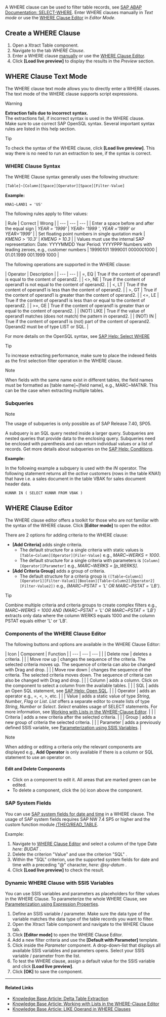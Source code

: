 A WHERE clause can be used to filter table records, see [SAP ABAP Documentation: SELECT-WHERE](https://help.sap.com/doc/abapdocu_750_index_htm/7.50/en-us/abapwhere.htm). Enter WHERE clauses manually in *Text mode* or use the [WHERE Clause Editor](#where-clause-editor) in *Editor Mode*.

## Create a WHERE Clause

1. Open a Xtract Table component.
1. Navigate to the tab *WHERE Clause*.
1. Enter a WHERE clause [manually](#where-clause-text-mode) or use the [WHERE Clause Editor](#where-clause-editor).
1. Click **[Load live preview]** to display the results in the *Preview* section.

## WHERE Clause Text Mode

The WHERE clause text mode allows you to directly enter a WHERE clauses. The text mode of the WHERE clause supports script expressions.

Warning

**Extraction fails due to incorrect syntax.**\
The extractions fail, if incorrect syntax is used in the WHERE clause.\
Make sure to use correct SAP OpenSQL syntax. Several important syntax rules are listed in this help section.

Tip

To check the syntax of the WHERE clause, click **[Load live preview]**. This way there is no need to run an extraction to see, if the syntax is correct.

### WHERE Clause Syntax

The WHERE Clause syntax generally uses the following structure:

```bash
[Table]~[Column][Space][Operator][Space][Filter-Value]

```

**Example:**

```text
KNA1~LAND1 = 'US'

```

The following rules apply to filter values:

| Rule | Correct | Wrong | | --- | --- | --- | | Enter a space before and after the equal sign | *YEAR = '1999'* | *YEAR= '1999 '*, *YEAR ='1999'* or *YEAR='1999'* | | Set floating point numbers in single quotation mark | *KMENG > '10.3'* | *KMENG > 10.3* | | Values must use the internal SAP representation: Date: YYYYMMDD Year Period: YYYYPPP Numbers with leading zeroes, e.g., customer numbers | 19990101 1999001 0000001000 | 01.01.1999 001.1999 1000 |

The following operations are supported in the WHERE clause:

| Operator | Description | | --- | --- | | =, EQ | True if the content of operand1 is equal to the content of operand2. | | \<>, NE | True if the content of operand1 is not equal to the content of operand2. | | \<, LT | True if the content of operand1 is less than the content of operand2. | | >, GT | True if the content of operand1 is greater than the content of operand2. | | \<=, LE | True if the content of operand1 is less than or equal to the content of operand2. | | >=, GE | True if the content of operand1 is greater than or equal to the content of operand2. | | (NOT) LIKE | True if the value of operand1 matches (does not match) the pattern in operand2. | | (NOT) IN | True if the content of operand1 is (not) part of the content of operand2. Operand2 must be of type LIST or SQL. |

For more details on the OpenSQL syntax, see [SAP Help: Select WHERE](https://help.sap.com/doc/abapdocu_752_index_htm/7.52/en-US/abapwhere.htm?file=abapwhere.htm)

Tip

To increase extracting performance, make sure to place the indexed fields as the first selection filter operation in the WHERE clause.

Note

When fields with the same name exist in different tables, the field names must be formatted as [table name]~[field name], e.g., MARC~MATNR. This can be the case when extracting multiple tables.

### Subqueries

Note

The usage of subqueries is only possible as of SAP Release 7.40, SP05.

A subquery is an SQL query nested inside a larger query. Subqueries are nested queries that provide data to the enclosing query. Subqueries need be enclosed with parenthesis and can return individual values or a list of records. Get more details about subqueries on the [SAP Help: Conditions](https://help.sap.com/doc/abapdocu_752_index_htm/7.52/en-US/abenwhere_logexp_in_subquery.htm).

**Example:**

In the following example a subquery is used with the *IN* operator. The following statement returns all the *active* customers (rows in the table KNA1) that have i.e. a sales document in the table VBAK for sales document header data.

```text
KUNNR IN ( SELECT KUNNR FROM VBAK )

```

## WHERE Clause Editor

The WHERE clause editor offers a toolkit for those who are not familiar with the syntax of the WHERE clause. Click **[Editor mode]** to open the editor.

There are 2 options for adding criteria to the WHERE clause:

- **[Add Criteria]** adds single criteria.
  - The default structure for a single criteria with static values is `[Table~Column][Operator][Filer-Value]` e.g., *MARC~WERKS = 1000*.
  - The default structure for a single criteria with parameters is `[Column][Operator][Parameter]` e.g., *MARC~WERKS = [p_WERKS]*.
- **[Add Criteria Group]** adds a group of criteria.
  - The default structure for a criteria group is `([Table~Column1][Operator1][Filter-Value1][Boolean][Table~Column2][Operator2][Filter-Value2])` e.g., *(MARC~PSTAT = 'L' OR MARC~PSTAT = 'LB')*.

Tip

Combine multiple criteria and criteria groups to create complex filters e.g., *MARC~WERKS = 1000 AND (MARC~PSTAT = 'L' OR MARC~PSTAT = 'LB')* extracts only data where the column WERKS equals 1000 and the column PSTAT equals either 'L' or 'LB'.

### Components of the WHERE Clause Editor

The following buttons and options are available in the WHERE Clause Editor:

| Icon | Component | Function | | --- | --- | --- | | | Delete row | deletes a criteria. | | | Move row up | changes the sequence of the criteria. The selected criteria moves up. The sequence of criteria can also be changed with Drag and drop. | | | Move row down | changes the sequence of the criteria. The selected criteria moves down. The sequence of criteria can also be changed with Drag and drop. | | | Column | adds a column. Click on the component to select a column from the available tables. | | | SQL | adds an Open SQL statement, see [SAP Help: Open SQL](https://help.sap.com/doc/abapdocu_750_index_htm/7.50/en-us/abenopensql.htm). | | | Operator | adds an operator e.g., =, \<, >, etc. | | | Value | adds a static value of type *String*, *Number*, *Flag* or *List*. *List* offers a separate editor to create lists of type *String*, *Number* or *Select*. *Select* enables usage of SELECT statements. For more information, see [Working with Lists in the WHERE-Clause Editor](../../../knowledge-base/where-clause-editor-lists/). | | | Criteria | adds a new criteria after the selected criteria. | | | Group | adds a new group of criteria the selected criteria. | | | Parameter | adds a previously defined SSIS variable, see [Parameterization using SSIS Variables](../parameterization/#parameterization-using-ssis-variables). |

Note

When adding or editing a criteria only the relevant components are displayed e.g., **Add Operator** is only available if there is a column or SQL statement to use an operator on.

#### Edit and Delete Components

- Click on a component to edit it. All areas that are marked green can be edited.
- To delete a component, click the (x) icon above the component.

### SAP System Fields

You can use [SAP system fields for date and time](https://help.sap.com/doc/abapdocu_751_index_htm/7.51/en-US/abentime_system_fields.htm) in a WHERE clause. The usage of SAP system fields requires SAP NW 7.4 SP5 or higher and the custom function module [/THEO/READ_TABLE](../../setup-in-sap/custom-function-module-for-table-extraction/#installation-of-theoread_table).

Example:

1. Navigate to [WHERE Clause Editor](#where-clause-editor) and select a column of the type Date *here: BUDAT* .
1. Delete the criterion "Value" and use the criterion "SQL" .
1. Within the "SQL" criterion, use the supported system fields for date and time with a preceding "@" character, *here: @sy-datum* .
1. Click **[Load live preview]** to check the result.

### Dynamic WHERE Clause with SSIS Variables

You can use SSIS variables and parameters as placeholders for filter values in the WHERE Clause. To parameterize the whole WHERE Clause, see [Parameterization using Expression Properties](../parameterization/#parameterization-using-expression-properties).

1. Define an SSIS variable / parameter. Make sure the data type of the variable matches the data type of the table records you want to filter.
1. Open the Xtract Table component and navigate to the WHERE Clause tab.
1. Click **[Editor mode]** to open the WHERE Clause Editor.
1. Add a new filter criteria and use the **[Default with Parameter]** template.
1. Click inside the *Parameter* component. A drop-down-list that displays all available SSIS variables and parameters opens. Select your SSIS variable / parameter from the list.
1. To test the WHERE clause, assign a default value for the SSIS variable and click **[Load live preview]**.
1. Click **[OK]** to save the component.

______________________________________________________________________

#### Related Links

- [Knowledge Base Article: Delta Table Extraction](../../../knowledge-base/delta-table-extraction/)
- [Knowledge Base Article: Working with Lists in the WHERE-Clause Editor](../../../knowledge-base/where-clause-editor-lists/)
- [Knowledge Base Article: LIKE Operand in WHERE Clauses](../../../knowledge-base/like-operand-where-clause/)
